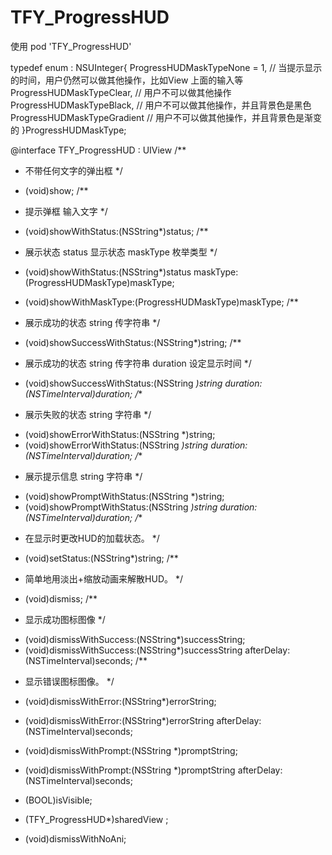 # TFY_ProgressHUD

使用 pod 'TFY_ProgressHUD'

typedef enum : NSUInteger{
    ProgressHUDMaskTypeNone = 1,  // 当提示显示的时间，用户仍然可以做其他操作，比如View 上面的输入等
    ProgressHUDMaskTypeClear,     // 用户不可以做其他操作
    ProgressHUDMaskTypeBlack,     // 用户不可以做其他操作，并且背景色是黑色
    ProgressHUDMaskTypeGradient   // 用户不可以做其他操作，并且背景色是渐变的
}ProgressHUDMaskType;

@interface TFY_ProgressHUD : UIView
/**
 *  不带任何文字的弹出框
 */
+ (void)show;
/**
 *  提示弹框 输入文字
 */
+ (void)showWithStatus:(NSString*)status;
/**
 *  展示状态  status   显示状态  maskType 枚举类型
 */
+ (void)showWithStatus:(NSString*)status maskType:(ProgressHUDMaskType)maskType;

+ (void)showWithMaskType:(ProgressHUDMaskType)maskType;
/**
 *  展示成功的状态  string 传字符串
 */
+ (void)showSuccessWithStatus:(NSString*)string;
/**
 *  展示成功的状态 string   传字符串  duration 设定显示时间
 */
+ (void)showSuccessWithStatus:(NSString *)string duration:(NSTimeInterval)duration;
/**
 *  展示失败的状态 string 字符串
 */
+ (void)showErrorWithStatus:(NSString *)string;
+ (void)showErrorWithStatus:(NSString *)string duration:(NSTimeInterval)duration;
/**
 *  展示提示信息  string 字符串
 */
+ (void)showPromptWithStatus:(NSString *)string;
+ (void)showPromptWithStatus:(NSString *)string duration:(NSTimeInterval)duration;
/**
 *  在显示时更改HUD的加载状态。
 */
+ (void)setStatus:(NSString*)string;
/**
 *  简单地用淡出+缩放动画来解散HUD。
 */
+ (void)dismiss;
/**
 *  显示成功图标图像
 */
+ (void)dismissWithSuccess:(NSString*)successString;
+ (void)dismissWithSuccess:(NSString*)successString afterDelay:(NSTimeInterval)seconds;
/**
 *  显示错误图标图像。
 */
+ (void)dismissWithError:(NSString*)errorString;
+ (void)dismissWithError:(NSString*)errorString afterDelay:(NSTimeInterval)seconds;
+ (void)dismissWithPrompt:(NSString *)promptString;
+ (void)dismissWithPrompt:(NSString *)promptString afterDelay:(NSTimeInterval)seconds;

+ (BOOL)isVisible;

+ (TFY_ProgressHUD*)sharedView ;

- (void)dismissWithNoAni;
